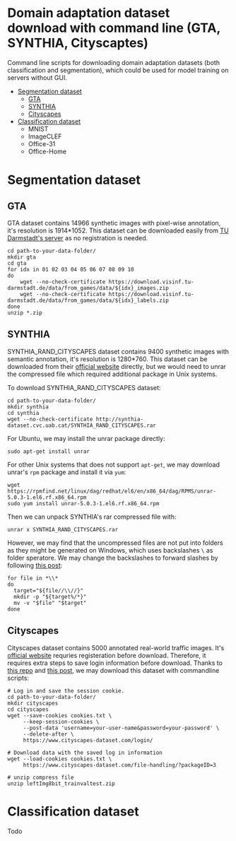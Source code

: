 # Domain adaptation dataset download with command line (GTA, SYNTHIA, Cityscaptes)
Command line scripts for downloading domain adaptation datasets (both classification and segmentation), which could be used for model training on servers without GUI.
* [Segmentation dataset](segmentation-dataset)
  * [GTA](#gta)
  * [SYNTHIA](#synthia)
  * [Cityscapes](#cityscapes)
* [Classification dataset](classification-dataset)
  * MNIST
  * ImageCLEF
  * Office-31
  * Office-Home

# Segmentation dataset
## GTA
GTA dataset contains 14966 synthetic images with pixel-wise annotation, it's resolution is 1914*1052. This dataset can be downloaded easily from [TU Darmstadt's server](https://download.visinf.tu-darmstadt.de/data/from_games/) as no registration is needed.
```
cd path-to-your-data-folder/
mkdir gta
cd gta
for idx in 01 02 03 04 05 06 07 08 09 10
do
	wget --no-check-certificate https://download.visinf.tu-darmstadt.de/data/from_games/data/${idx}_images.zip
	wget --no-check-certificate https://download.visinf.tu-darmstadt.de/data/from_games/data/${idx}_labels.zip
done
unzip *.zip
```
## SYNTHIA
SYNTHIA_RAND_CITYSCAPES dataset contains 9400 synthetic images with semantic annotation, it's resolution is 1280*760. This dataset can be downloaded from their [official website](https://synthia-dataset.net/downloads/) directly, but we would need to unrar the compressed file which required additional package in Unix systems.

To download SYNTHIA_RAND_CITYSCAPES dataset:
```
cd path-to-your-data-folder/
mkdir synthia
cd synthia
wget --no-check-certificate http://synthia-dataset.cvc.uab.cat/SYNTHIA_RAND_CITYSCAPES.rar
```


For Ubuntu, we may install the unrar package directly:
```
sudo apt-get install unrar
```

For other Unix systems that does not support ```apt-get```, we may download unrar's ```rpm``` package and install it via ```yum```:
```
wget https://rpmfind.net/linux/dag/redhat/el6/en/x86_64/dag/RPMS/unrar-5.0.3-1.el6.rf.x86_64.rpm
sudo yum install unrar-5.0.3-1.el6.rf.x86_64.rpm
```

Then we can unpack SYNTHIA's rar compressed file with:
```
unrar x SYNTHIA_RAND_CITYSCAPES.rar
```

However, we may find that the uncompressed files are not put into folders as they might be generated on Windows, which uses backslashes ```\``` as folder speratore. We may change the backslashes to forward slashes by following [this post](https://superuser.com/questions/1382839/zip-files-expand-with-backslashes-on-linux-no-subdirectories):
```
for file in *\\*
do 
  target="${file//\\//}"
  mkdir -p "${target%/*}"
  mv -v "$file" "$target"
done
```

## Cityscapes
Cityscapes dataset contains 5000 annotated real-world traffic images. It's [official website](https://www.cityscapes-dataset.com/downloads/) requries registeration before download. Therefore, it requires extra steps to save login information before download. Thanks to [this repo](https://github.com/cemsaz/city-scapes-script) and [this post](https://stackoverflow.com/questions/1324421/how-to-get-past-the-login-page-with-wget), we may download this dataset with commandline scripts:
```
# Log in and save the session cookie.
cd path-to-your-data-folder/
mkdir cityscapes
cd cityscapes
wget --save-cookies cookies.txt \
     --keep-session-cookies \
     --post-data 'username=your-user-name&password=your-password' \
     --delete-after \
     https://www.cityscapes-dataset.com/login/

# Download data with the saved log in information
wget --load-cookies cookies.txt \
     https://www.cityscapes-dataset.com/file-handling/?packageID=3
     
# unzip compress file
unzip leftImg8bit_trainvaltest.zip
```

# Classification dataset
Todo
